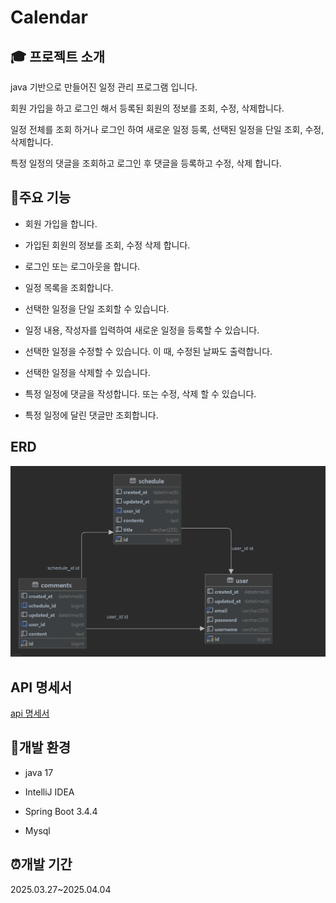 
# Calendar


## :mortar_board: 프로젝트 소개


java 기반으로 만들어진 일정 관리 프로그램 입니다.

회원 가입을 하고 로그인 해서 등록된 회원의 정보를 조회, 수정, 삭제합니다.

일정 전체를 조회 하거나 로그인 하여 새로운 일정 등록, 선택된 일정을 단일 조회, 수정, 삭제합니다.

특정 일정의 댓글을 조회하고 로그인 후 댓글을 등록하고 수정, 삭제 합니다.

## :page_with_curl:주요 기능

- 회원 가입을 합니다.

- 가입된 회원의 정보를 조회, 수정 삭제 합니다.

- 로그인 또는 로그아웃을 합니다.

- 일정 목록을 조회합니다.

- 선택한 일정을 단일 조회할 수 있습니다.

- 일정 내용, 작성자를 입력하여 새로운 일정을 등록할 수 있습니다.

- 선택한 일정을 수정할 수 있습니다. 이 때, 수정된 날짜도 출력합니다.

- 선택한 일정을 삭제할 수 있습니다.

- 특정 일정에 댓글을 작성합니다. 또는 수정, 삭제 할 수 있습니다.

- 특정 일정에 달린 댓글만 조회합니다.


##  ERD



![image](scheduleErd.png)


##  API 명세서
[api 명세서](https://documenter.getpostman.com/view/43159028/2sB2cU9Mna)



## :wrench:개발 환경
- java 17

- IntelliJ IDEA

- Spring Boot 3.4.4

- Mysql


## :alarm_clock:개발 기간

2025.03.27~2025.04.04


